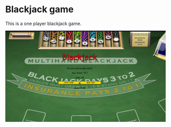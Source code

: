 # Blackjack game

This is a one player blackjack game.

<img width="700px" heigth="900" src="https://github.com/maurobusso/Blackjack_game/blob/main/blackjack.png">


